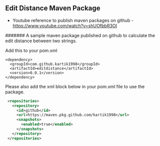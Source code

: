 ## Edit Distance Maven Package

- Youtube reference to publish maven packages on github - https://www.youtube.com/watch?v=shUOfbbR3OI

####### A sample maven package published on github to calculate the edit distance between two strings. 

Add this to your pom.xml
```
<dependency>
  <groupId>com.github.kartik1998</groupId>
  <artifactId>editdistance</artifactId>
  <version>0.0.1</version>
</dependency>
```

Please also add the xml block below in your pom.xml file to use the package.

```xml
 <repositories>
   <repository>
     <id>github</id>
     <url>https://maven.pkg.github.com/kartik1998</url>
     <snapshots>
       <enabled>true</enabled>
     </snapshots>
   </repository>
 </repositories>
```

